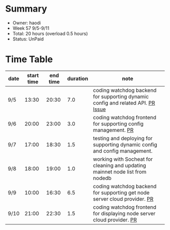 # Summary
* Owner: haodi
* Week 57 9/5-9/11
* Total: 20 hours (overload 0.5 hours)
* Status: UnPaid

# Time Table
| date  | start time  | end time | duration  |  note |
|---|---|---|---|---|
| 9/5 | 13:30 | 20:30 | 7.0 | coding watchdog backend for supporting dynamic config and related API. [PR](https://github.com/harmony-one/watchdog/pull/68) [Issue](https://github.com/harmony-one/watchdog/issues/61) |
| 9/6 | 20:00 | 23:00 | 3.0 | coding watchdog frontend for supporting config management. [PR](https://github.com/harmony-one/watchdog-frontend/pull/10) |
| 9/7 | 17:00 | 18:30 | 1.5 | testing and deploying for supporting dynamic config and config management. |
| 9/8 | 18:00 | 19:00 | 1.0 | working with Socheat for cleaning and updating mainnet node list from nodedb |
| 9/9 | 10:00 | 16:30 | 6.5 | coding watchdog backend for supporting get node server cloud provider. [PR](https://github.com/harmony-one/watchdog/pull/70) |
| 9/10 | 21:00 | 22:30 | 1.5 | coding watchdog frontend for displaying node server cloud provider. [PR](https://github.com/harmony-one/watchdog-frontend/pull/12) |